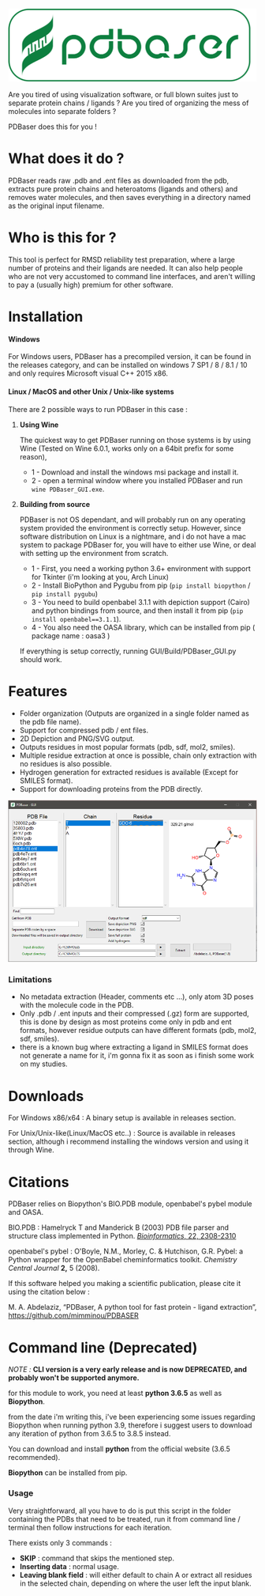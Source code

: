 ![mainicon](GUI/icon.png?raw=true)

Are you tired of using visualization software, or full blown suites just to separate protein chains / ligands ?
Are you tired of organizing the mess of molecules into separate folders ?

PDBaser does this for you !


# What does it do ?

PDBaser reads raw .pdb and .ent files as downloaded from the pdb, extracts pure protein chains and heteroatoms (ligands and others) and removes water molecules, and then saves everything in a directory named as the original input filename.

# Who is this for ?

This tool is perfect for RMSD reliability test preparation, where a large number of proteins and their ligands are needed. It can also help people who are not very accustomed to command line interfaces, and aren't willing to pay a (usually high) premium for other software.


# Installation

#### Windows

For Windows users, PDBaser has a precompiled version, it can be found in the releases category, and can be installed on windows 7 SP1 / 8 / 8.1 / 10 and only requires Microsoft visual C++ 2015 x86.

#### Linux / MacOS and other Unix / Unix-like systems

There are 2 possible ways to run PDBaser in this case :


1. **Using Wine**


    The quickest way to get PDBaser running on those systems is by using Wine (Tested on Wine 6.0.1, works only on a 64bit prefix for some reason),
    
    - 1 - Download and install the windows msi package and install it.
    - 2 - open a terminal window where you installed PDBaser and run `wine PDBaser_GUI.exe`.


2. **Building from source**


    PDBaser is not OS dependant, and will probably run on any operating system provided the environment is correctly setup. However, since software distribution on Linux is a nightmare, and i do not have a mac system to package PDBaser for, you will have to either use Wine, or deal with setting up the environment from scratch.

    - 1 - First, you need a working python 3.6+ environment with support for Tkinter (i'm looking at you, Arch Linux)
    - 2 - Install BioPython and Pygubu from pip (`pip install biopython` / `pip install pygubu`)
    - 3 - You need to build openbabel 3.1.1 with depiction support (Cairo) and python bindings from source, and then install it from pip (`pip install openbabel==3.1.1`).
    - 4 - You also need the OASA library, which can be installed from pip ( package name : oasa3 )

    If everything is setup correctly, running GUI/Build/PDBaser_GUI.py should work.

# Features

- Folder organization (Outputs are organized in a single folder named as the pdb file name).
- Support for compressed pdb / ent files.
- 2D Depiction and PNG/SVG output.
- Outputs residues in most popular formats (pdb, sdf, mol2, smiles).
- Multiple residue extraction at once is possible, chain only extraction with no residues is also possible.
- Hydrogen generation for extracted residues is available (Except for SMILES format).
- Support for downloading proteins from the PDB directly.

![Screenshot](GUI/pdbaser.PNG?raw=true)

### Limitations

- No metadata extraction (Header, comments etc ...), only atom 3D poses with the molecule code in the PDB.
- Only .pdb / .ent inputs and their compressed (.gz) form are supported, this is done by design as most proteins come only in pdb and ent formats, however residue outputs can have different formats (pdb, mol2, sdf, smiles).
- there is a known bug where extracting a ligand in SMILES format does not generate a name for it, i'm gonna fix it as soon as i finish some work on my studies.

  

# Downloads

For Windows x86/x64 : A binary setup is available in releases section.


For Unix/Unix-like(Linux/MacOS etc..) : Source is available in releases section, although i recommend installing the windows version and using it through Wine.


# Citations

PDBaser relies on Biopython's BIO.PDB module, openbabel's pybel module and OASA.

BIO.PDB : Hamelryck T and Manderick B (2003) PDB file parser and structure class implemented in Python. [*Bioinformatics*, 22, 2308-2310](http://dx.doi.org/10.1093/bioinformatics/btg299)

openbabel's pybel : O'Boyle, N.M., Morley, C. & Hutchison, G.R. Pybel: a Python wrapper for the OpenBabel cheminformatics toolkit. *Chemistry Central Journal* **2,** 5 (2008).



If this software helped you making a scientific publication, please cite it using the citation below :

M. A. Abdelaziz, “PDBaser, A python tool for fast protein - ligand extraction”, https://github.com/mimminou/PDBASER





# Command line (Deprecated)

*NOTE :* **CLI version is a very early release and is now DEPRECATED, and probably won't be supported anymore.**

for this module to work, you need at least **python 3.6.5** as well as **Biopython**.

from the date i'm writing this, i've been experiencing some issues regarding Biopython when running python 3.9, therefore i suggest users to download any iteration of python from 3.6.5 to 3.8.5 instead.

You can download and install **python** from the official website (3.6.5 recommended).

**Biopython** can be installed from pip.



### Usage

Very straightforward, all you have to do is put this script in the folder containing the PDBs that need to be treated, run it from command line / terminal then follow instructions for each iteration.

There exists only 3 commands :

- **SKIP** : command that skips the mentioned step.
- **Inserting data** : normal usage.
- **Leaving blank field** : will either default to chain A or extract all residues in the selected chain, depending on where the user left the input blank.

